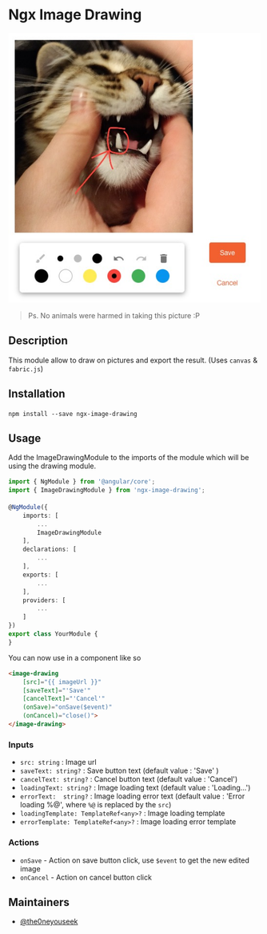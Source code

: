 # Ngx Image Drawing

![Screenshot](.github/screenshot.jpg)

> Ps. No animals were harmed in taking this picture :P

## Description

This module allow to draw on pictures and export the result. (Uses `canvas` & `fabric.js`)

## Installation

`npm install --save ngx-image-drawing`

## Usage

Add the ImageDrawingModule to the imports of the module which will be using the drawing module.
```ts
import { NgModule } from '@angular/core';
import { ImageDrawingModule } from 'ngx-image-drawing';

@NgModule({
    imports: [
        ...
        ImageDrawingModule
    ],
    declarations: [
        ...
    ],
    exports: [
        ...
    ],
    providers: [
        ...
    ]
})
export class YourModule {
}
```

You can now use in a component like so
```html
<image-drawing
    [src]="{{ imageUrl }}"
    [saveText]="'Save'"
    [cancelText]="'Cancel'"
    (onSave)="onSave($event)"
    (onCancel)="close()">
</image-drawing>
```

### Inputs

- `src: string` : Image url
- `saveText: string?` : Save button text (default value : 'Save' )
- `cancelText: string?` : Cancel button text (default value : 'Cancel')
- `loadingText: string?` : Image loading text (default value : 'Loading…')
- `errorText:  string?` : Image loading error text (default value : 'Error loading %@', where `%@` is replaced by the `src`)
- `loadingTemplate: TemplateRef<any>?` : Image loading template
- `errorTemplate: TemplateRef<any>?` : Image loading error template


### Actions
- `onSave` - Action on save button click, use `$event` to get the new edited image
- `onCancel` - Action on cancel button click

## Maintainers

- [@the0neyouseek](https://github.com/the0neyouseek)